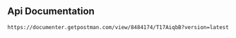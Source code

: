 ## Api Documentation

```
https://documenter.getpostman.com/view/8484174/T17AiqbB?version=latest
```